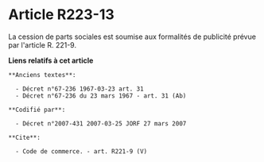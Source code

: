 # Article R223-13

La cession de parts sociales est soumise aux formalités de publicité prévue par l'article R. 221-9.

**Liens relatifs à cet article**

	**Anciens textes**:

	  - Décret n°67-236 1967-03-23 art. 31
	  - Décret n°67-236 du 23 mars 1967 - art. 31 (Ab)

	**Codifié par**:

	  - Décret n°2007-431 2007-03-25 JORF 27 mars 2007

	**Cite**:

	  - Code de commerce. - art. R221-9 (V)
